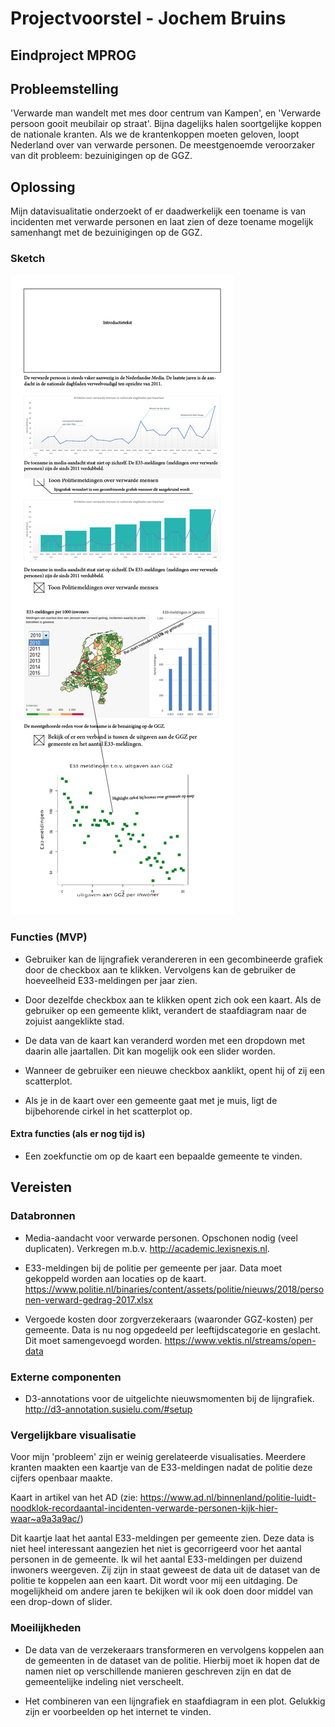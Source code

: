 # Projectvoorstel - Jochem Bruins
## Eindproject MPROG

## Probleemstelling 
'Verwarde man wandelt met mes door centrum van Kampen', en 'Verwarde persoon gooit meubilair op straat'. Bijna dagelijks halen soortgelijke koppen de nationale kranten. Als we de krantenkoppen moeten geloven, loopt Nederland over van verwarde personen. De meestgenoemde veroorzaker van dit probleem: bezuinigingen op de GGZ. 

## Oplossing
Mijn datavisualitatie onderzoekt of er daadwerkelijk een toename is van incidenten met verwarde personen en laat zien of deze toename mogelijk samenhangt met de bezuinigingen op de GGZ.

### Sketch

![](doc/sketch.jpg)

### Functies (MVP) 
* Gebruiker kan de lijngrafiek verandereren in een gecombineerde grafiek door de checkbox aan te klikken. Vervolgens kan de gebruiker de hoeveelheid E33-meldingen per jaar zien.

* Door dezelfde checkbox aan te klikken opent zich ook een kaart. Als de gebruiker op een gemeente klikt, verandert de staafdiagram naar de zojuist aangeklikte stad. 

* De data van de kaart kan veranderd worden met een dropdown met daarin alle jaartallen. Dit kan mogelijk ook een slider worden. 

* Wanneer de gebruiker een nieuwe checkbox aanklikt, opent hij of zij een scatterplot.

* Als je in de kaart over een gemeente gaat met je muis, ligt de bijbehorende cirkel in het scatterplot op. 

#### Extra functies (als er nog tijd is)
* Een zoekfunctie om op de kaart een bepaalde gemeente te vinden.

## Vereisten

### Databronnen
* Media-aandacht voor verwarde personen. Opschonen nodig (veel duplicaten). Verkregen m.b.v. http://academic.lexisnexis.nl.

* E33-meldingen bij de politie per gemeente per jaar. Data moet gekoppeld worden aan locaties op de kaart. https://www.politie.nl/binaries/content/assets/politie/nieuws/2018/personen-verward-gedrag-2017.xlsx

* Vergoede kosten door zorgverzekeraars (waaronder GGZ-kosten) per gemeente. Data is nu nog opgedeeld per leeftijdscategorie en geslacht. Dit moet samengevoegd worden. https://www.vektis.nl/streams/open-data

### Externe componenten
* D3-annotations voor de uitgelichte nieuwsmomenten bij de lijngrafiek. http://d3-annotation.susielu.com/#setup

### Vergelijkbare visualisatie
Voor mijn 'probleem' zijn er weinig gerelateerde visualisaties. Meerdere kranten maakten een kaartje van de E33-meldingen nadat de politie deze cijfers openbaar maakte.

Kaart in artikel van het AD (zie: https://www.ad.nl/binnenland/politie-luidt-noodklok-recordaantal-incidenten-verwarde-personen-kijk-hier-waar~a9a3a9ac/)

Dit kaartje laat het aantal E33-meldingen per gemeente zien. Deze data is niet heel interessant aangezien het niet is gecorrigeerd voor het aantal personen in de gemeente. Ik wil het aantal E33-meldingen per duizend inwoners weergeven. Zij zijn in staat geweest de data uit de dataset van de politie te koppelen aan een kaart. Dit wordt voor mij een uitdaging. De mogelijkheid om andere jaren te bekijken wil ik ook doen door middel van een drop-down of slider. 

### Moeilijkheden
* De data van de verzekeraars transformeren en vervolgens koppelen aan de gemeenten in de dataset van de politie. Hierbij moet ik hopen dat de namen niet op verschillende manieren geschreven zijn en dat de gemeentelijke indeling niet verscheelt. 

* Het combineren van een lijngrafiek en staafdiagram in een plot. Gelukkig zijn er voorbeelden op het internet te vinden. 





